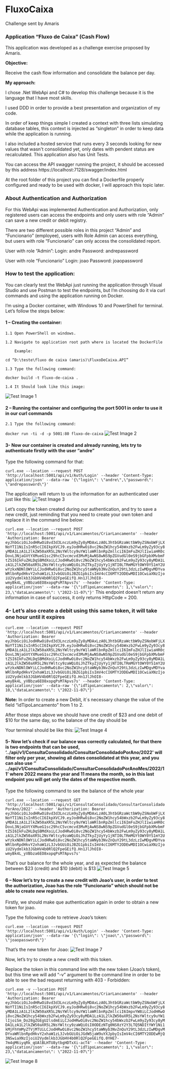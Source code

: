 # FluxoCaixa
Challenge sent by Amaris


### Application “Fluxo de Caixa” (Cash Flow)
This application was developed as a challenge exercise proposed by Amaris. 

**Objective:**

Receive the cash flow information and consolidate the balance per day.
	
**My approach:**

I chose .Net WebApi and C# to develop this challenge because it is the language that I have most skills.

I used DDD in order to provide a best presentation and organization of my code.

In order of keep things simple I created a context with three lists simulating database tables, this context is injected as “singleton” in order to keep data while the application is running.

I also included a hosted service that runs every 3 seconds looking for new values that wasn't consolidated yet, only dates with pendent status are recalculated.
This application also has Unit Tests.

You can access the API swagger running the project, it should be accessed by this address https://localhost:7128/swagger/index.html

At the root folder of this project you can find a Dockerfile properly configured and ready to be used with docker, I will approach this topic later.

### About Authentication and Authorization
For this WebApi was implemented Authentication and Authorization, only registered users can access the endpoints and only users with role “Admin” can save a new credit or debit registry.

There are two different possible roles in this project “Admin” and “Funcionario” (employee), users with Role Admin can access everything, but users with role “Funcionario” can only access the consolidated report.

User with role “Admin”:
	Login: andre
	Password: andrepassword

User with role “Funcionario”
	Login: joao
	Password: joaopassword


### How to test the application: 

You can clearly test the WebApi just running the application through Visual Studio and use Postman to test the endpoints, but I’m choosing do it via curl commands and using the application running on Docker.

I’m using a Docker container, with Windows 10 and PowerShell for terminal.
Let’s follow the steps below: 

#### 1 – Creating the container:

	1.1	Open PowerShell on windows.

	1.2	Navigate to application root path where is located the DockerFile

		Example: 
`cd “D:\teste\fluxo de caixa (amaris)\FluxoDeCaixa.API”`

	1.3	Type the following command: 

`docker build -t fluxo-de-caixa .`

	1.4	It Should look like this image:

![Test Image 1](./readmeImg/Img-001.PNG)

#### 2	– Running the container and configuring the port 5001 in order to use it in our curl commands 

	2.1	Type the following command: 
`docker run -ti -d -p 5001:80 fluxo-de-caixa`
 ![Test Image 2](./readmeImg/Img-002.PNG)

#### 3-	Now our container is created and already running, lets try to authenticate firstly with the user “andre”
Type the following command for that:

`curl.exe --location --request POST 'http://localhost:5001/api/v1/Auth/Login' --header 'Content-Type: application/json' --data-raw '{\"login\": \"andre\",\"password\": \"andrepassword\"}'`


The application will return to us the information for an authenticated user just like this:
![Test Image 3](./readmeImg/Img-003.PNG) 

Let’s copy the token created during our authentication, and try to save a new credit, just reminding that you need to create your own token and replace it in the command line below:

`curl.exe --location --request POST 'http://localhost:5001/api/v1/Lancamentos/CriarLancamento' --header 'Authorization: Bearer eyJhbGciOiJodHRwOi8vd3d3LnczLm9yZy8yMDAxLzA0L3htbGRzaWctbW9yZSNobWFjLXNoYTI1NiIsInR5cCI6IkpXVCJ9.eyJodHRwOi8vc2NoZW1hcy54bWxzb2FwLm9yZy93cy8yMDA1LzA1L2lkZW50aXR5L2NsYWltcy9uYW1laWRlbnRpZmllciI6ImFuZHJlIiwiaHR0cDovL3NjaGVtYXMueG1sc29hcC5vcmcvd3MvMjAwNS8wNS9pZGVudGl0eS9jbGFpbXMvbmFtZSI6IkFuZHLDqSBMdXoiLCJodHRwOi8vc2NoZW1hcy54bWxzb2FwLm9yZy93cy8yMDA1LzA1L2lkZW50aXR5L2NsYWltcy9zaWQiOiJhZTkyZjUyYy1jNTI0LTRmMGYtOWY0YS1mY2UwYzkxNDNlOWYiLCJodHRwOi8vc2NoZW1hcy5taWNyb3NvZnQuY29tL3dzLzIwMDgvMDYvaWRlbnRpdHkvY2xhaW1zL3JvbGUiOiJBZG1pbiIsImV4cCI6MTY2ODEwMDI1OCwiaXNzIjoiU2Vydmlkb3JGbHV4b0RlQ2FpeGEifQ.Hn1JlJhOI8-wmyBk4L_yVBbza6EO8xopqPsM7Apvs7s' --header 'Content-Type: application/json' --data-raw '{\"idTipoLancamento\": 1,\"valor\": 23,\"dataLancamento\": \"2022-11-07\"}'`
	This endpoint doesn’t return any information in case of success, it only returns HttpCode = 200.

### 4-	Let’s also create a debit using this same token, it will take one hour until it expires

`curl.exe --location --request POST 'http://localhost:5001/api/v1/Lancamentos/CriarLancamento' --header 'Authorization: Bearer eyJhbGciOiJodHRwOi8vd3d3LnczLm9yZy8yMDAxLzA0L3htbGRzaWctbW9yZSNobWFjLXNoYTI1NiIsInR5cCI6IkpXVCJ9.eyJodHRwOi8vc2NoZW1hcy54bWxzb2FwLm9yZy93cy8yMDA1LzA1L2lkZW50aXR5L2NsYWltcy9uYW1laWRlbnRpZmllciI6ImFuZHJlIiwiaHR0cDovL3NjaGVtYXMueG1sc29hcC5vcmcvd3MvMjAwNS8wNS9pZGVudGl0eS9jbGFpbXMvbmFtZSI6IkFuZHLDqSBMdXoiLCJodHRwOi8vc2NoZW1hcy54bWxzb2FwLm9yZy93cy8yMDA1LzA1L2lkZW50aXR5L2NsYWltcy9zaWQiOiJhZTkyZjUyYy1jNTI0LTRmMGYtOWY0YS1mY2UwYzkxNDNlOWYiLCJodHRwOi8vc2NoZW1hcy5taWNyb3NvZnQuY29tL3dzLzIwMDgvMDYvaWRlbnRpdHkvY2xhaW1zL3JvbGUiOiJBZG1pbiIsImV4cCI6MTY2ODEwMDI1OCwiaXNzIjoiU2Vydmlkb3JGbHV4b0RlQ2FpeGEifQ.Hn1JlJhOI8-wmyBk4L_yVBbza6EO8xopqPsM7Apvs7s' --header 'Content-Type: application/json' --data-raw '{\"idTipoLancamento\": 2,\"valor\": 10,\"dataLancamento\": \"2022-11-07\"}'`

**Note:** In order to create a new Debit, it´s necessary change the value of the field “idTipoLancamento” from 1 to 2.

After those steps above we should have one credit of $23 and one debit of $10 for the same day, so the balance of the day should be

Your terminal should be like this: 
 ![Test Image 4](./readmeImg/Img-004.PNG) 
 
 
#### 5-	Now let’s check if our balance was correctly calculated, for that there is two endpoints that can be used,  ‘../api/v1/ConsultaConsolidado/ConsultarConsolidadoPorAno/2022' will filter only per year, showing all dates consolidated at this year, and you can also use ‘’ ../api/v1/ConsultaConsolidado/ConsultarConsolidadoPorAnoMes/2022/11’ where 2022 means the year and 11 means the month, so in this last endpoint you will get only the dates of the respective month.
Type the following command to see the balance of the whole year

`curl.exe --location --request GET 'http://localhost:5001/api/v1/ConsultaConsolidado/ConsultarConsolidadoPorAno/2022' --header 'Authorization: Bearer eyJhbGciOiJodHRwOi8vd3d3LnczLm9yZy8yMDAxLzA0L3htbGRzaWctbW9yZSNobWFjLXNoYTI1NiIsInR5cCI6IkpXVCJ9.eyJodHRwOi8vc2NoZW1hcy54bWxzb2FwLm9yZy93cy8yMDA1LzA1L2lkZW50aXR5L2NsYWltcy9uYW1laWRlbnRpZmllciI6ImFuZHJlIiwiaHR0cDovL3NjaGVtYXMueG1sc29hcC5vcmcvd3MvMjAwNS8wNS9pZGVudGl0eS9jbGFpbXMvbmFtZSI6IkFuZHLDqSBMdXoiLCJodHRwOi8vc2NoZW1hcy54bWxzb2FwLm9yZy93cy8yMDA1LzA1L2lkZW50aXR5L2NsYWltcy9zaWQiOiJhZTkyZjUyYy1jNTI0LTRmMGYtOWY0YS1mY2UwYzkxNDNlOWYiLCJodHRwOi8vc2NoZW1hcy5taWNyb3NvZnQuY29tL3dzLzIwMDgvMDYvaWRlbnRpdHkvY2xhaW1zL3JvbGUiOiJBZG1pbiIsImV4cCI6MTY2ODEwMDI1OCwiaXNzIjoiU2Vydmlkb3JGbHV4b0RlQ2FpeGEifQ.Hn1JlJhOI8-wmyBk4L_yVBbza6EO8xopqPsM7Apvs7s'`

That’s our balance for the whole year, and as expected the balance between $23 (credit) and $10 (debit) is $13
 ![Test Image 5](./readmeImg/Img-005.PNG) 


#### 6 – Now let’s try to create a new credit with Joao’s user, in order to test the authorization, Joao has the role “Funcionario” which should not be able to create new registries.

Firstly, we should make que authentication again in order to obtain a new token for joao.

Type the following code to retrieve Joao’s token:

`curl.exe --location --request POST 'http://localhost:5001/api/v1/Auth/Login' --header 'Content-Type: application/json' --data-raw '{\"login\": \"joao\",\"password\": \"joaopassword\"}'`

That’s the new token for Joao: 
 ![Test Image 7](./readmeImg/Img-007.PNG) 

Now, let’s try to create a new credit with this token.

Replace the token in this command line with the new token (Joao’s token), but this time we will add “-v” argument to the command line in order to be able to see the bad request returning with 403 - Forbidden:

`curl.exe -v --location POST 'http://localhost:5001/api/v1/Lancamentos/CriarLancamento' --header 'Authorization: Bearer eyJhbGciOiJodHRwOi8vd3d3LnczLm9yZy8yMDAxLzA0L3htbGRzaWctbW9yZSNobWFjLXNoYTI1NiIsInR5cCI6IkpXVCJ9.eyJodHRwOi8vc2NoZW1hcy54bWxzb2FwLm9yZy93cy8yMDA1LzA1L2lkZW50aXR5L2NsYWltcy9uYW1laWRlbnRpZmllciI6ImpvYW8iLCJodHRwOi8vc2NoZW1hcy54bWxzb2FwLm9yZy93cy8yMDA1LzA1L2lkZW50aXR5L2NsYWltcy9uYW1lIjoiSm_Do28gZGEgU2lsdmEiLCJodHRwOi8vc2NoZW1hcy54bWxzb2FwLm9yZy93cy8yMDA1LzA1L2lkZW50aXR5L2NsYWltcy9zaWQiOiI0ODEzNTg0NS0zY2Y3LTQ5NDItYWY1Ni1kMjFhYmMyZTVjMTUiLCJodHRwOi8vc2NoZW1hcy5taWNyb3NvZnQuY29tL3dzLzIwMDgvMDYvaWRlbnRpdHkvY2xhaW1zL3JvbGUiOiJGdW5jaW9uYXJpbyIsImV4cCI6MTY2ODEwMjQ3NSwiaXNzIjoiU2Vydmlkb3JGbHV4b0RlQ2FpeGEifQ.0YHE7-7m4qM6iyqRk_qUAlBLHTU8ytbgHDTxXi-acT4' --header 'Content-Type: application/json' --data-raw '{\"idTipoLancamento\": 1,\"valor\": 23,\"dataLancamento\": \"2022-11-07\"}'`

![Test Image 8](./readmeImg/Img-008.PNG) 
 
